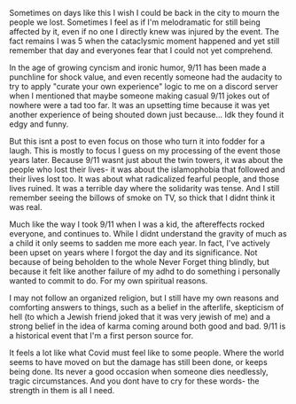 ---
---
Sometimes on days like this I wish I could be back in the city to mourn the people we lost. Sometimes I feel as if I'm melodramatic for still being affected by it, even if no one I directly knew was injured by the event. The fact remains I was 5 when the cataclysmic moment happened and yet still remember that day and everyones fear that I could not yet comprehend.

In the age of growing cyncism and ironic humor, 9/11 has been made a punchline for shock value, and even recently someone had the audacity to try to apply "curate your own experience" logic to me on a discord server when I mentioned that maybe someone making casual 9/11 jokes out of nowhere were a tad too far. It was an upsetting time because it was yet another experience of being shouted down just because... Idk they found it edgy and funny.

But this isnt a post to even focus on those who turn it into fodder for a laugh. This is mostly to focus I guess on my processing of the event those years later. Because 9/11 wasnt just about the twin towers, it was about the people who lost their lives- it was about the islamophobia that followed and their lives lost too. It was about what radicalized fearful people, and those lives ruined. It was a terrible day where the solidarity was tense. And I still remember seeing the billows of smoke on TV, so thick that I didnt think it was real.

Much like the way I took 9/11 when I was a kid, the aftereffects rocked everyone, and continues to. While I didnt understand the gravity of much as a child it only seems to sadden me more each year. In fact, I've actively been upset on years where I forgot the day and its significance. Not because of being beholden to the whole Never Forget thing blindly, but because it felt like another failure of my adhd to do something i personally wanted to commit to do. For my own spiritual reasons.

I may not follow an organized religion, but I still have my own reasons and comforting answers to things, such as a belief in the afterlife, skepticism of hell (to which a Jewish friend joked that it was very jewish of me) and a strong belief in the idea of karma coming around both good and bad. 9/11 is a historical event that I'm a first person source for.

It feels a lot like what Covid must feel like to some people. Where the world seems to have moved on but the damage has still been done, or keeps being done. Its never a good occasion when someone dies needlessly, tragic circumstances. And you dont have to cry for these words- the strength in them is all I need.